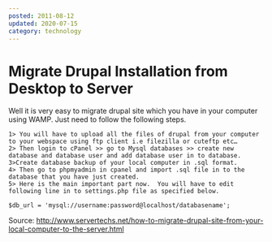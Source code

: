 ```yaml
---
posted: 2011-08-12
updated: 2020-07-15
category: technology
---
```


# Migrate Drupal Installation from Desktop to Server

Well it is very easy to migrate drupal site which you have in your computer using WAMP. Just need to follow the following steps.

    1> You will have to upload all the files of drupal from your computer to your webspace using ftp client i.e filezilla or cuteftp etc…
    2> Then login to cPanel >> go to Mysql databases >> create new database and database user and add database user in to database.
    3>Create database backup of your local computer in .sql format.
    4> Then go to phpmyadmin in cpanel and import .sql file in to the database that you have just created.
    5> Here is the main important part now.  You will have to edit following line in to settings.php file as specified below.

    $db_url = 'mysql://username:password@localhost/databasename';

Source: http://www.servertechs.net/how-to-migrate-drupal-site-from-your-local-computer-to-the-server.html

